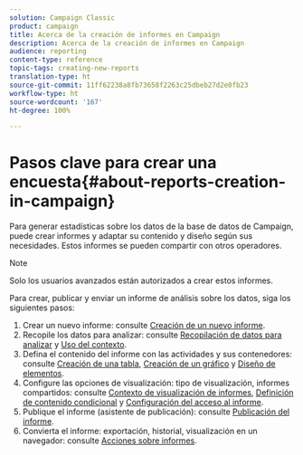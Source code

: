 ```yaml
---
solution: Campaign Classic
product: campaign
title: Acerca de la creación de informes en Campaign
description: Acerca de la creación de informes en Campaign
audience: reporting
content-type: reference
topic-tags: creating-new-reports
translation-type: ht
source-git-commit: 11ff62238a8fb73658f2263c25dbeb27d2e0fb23
workflow-type: ht
source-wordcount: '167'
ht-degree: 100%

---
```



# Pasos clave para crear una encuesta{#about-reports-creation-in-campaign}

Para generar estadísticas sobre los datos de la base de datos de Campaign, puede crear informes y adaptar su contenido y diseño según sus necesidades. Estos informes se pueden compartir con otros operadores.

>[!NOTE]
>
>Solo los usuarios avanzados están autorizados a crear estos informes.

Para crear, publicar y enviar un informe de análisis sobre los datos, siga los siguientes pasos:

1. Crear un nuevo informe: consulte [Creación de un nuevo informe](../../reporting/using/creating-a-new-report.md).
1. Recopile los datos para analizar: consulte [Recopilación de datos para analizar](../../reporting/using/collecting-data-to-analyze.md) y [Uso del contexto](../../reporting/using/using-the-context.md).
1. Defina el contenido del informe con las actividades y sus contenedores: consulte [Creación de una tabla](../../reporting/using/creating-a-table.md), [Creación de un gráfico](../../reporting/using/creating-a-chart.md) y [Diseño de elementos](../../reporting/using/element-layout.md).
1. Configure las opciones de visualización: tipo de visualización, informes compartidos: consulte [Contexto de visualización de informes](../../reporting/using/configuring-access-to-the-report.md#report-display-context), [Definición de contenido condicional](../../reporting/using/defining-a-conditional-content.md) y [Configuración del acceso al informe](../../reporting/using/configuring-access-to-the-report.md).
1. Publique el informe (asistente de publicación): consulte [Publicación del informe](../../reporting/using/configuring-access-to-the-report.md#publishing-the-report).
1. Convierta el informe: exportación, historial, visualización en un navegador: consulte [Acciones sobre informes](../../reporting/using/actions-on-reports.md).

